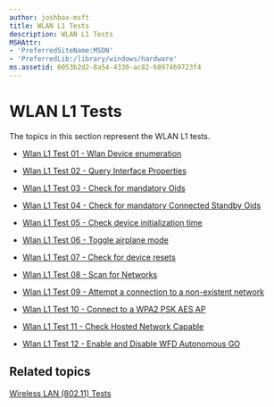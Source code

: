 ```yaml
---
author: joshbax-msft
title: WLAN L1 Tests
description: WLAN L1 Tests
MSHAttr:
- 'PreferredSiteName:MSDN'
- 'PreferredLib:/library/windows/hardware'
ms.assetid: 6053b2d2-8a54-4330-ac82-6897469723f4
---
```


# WLAN L1 Tests


The topics in this section represent the WLAN L1 tests.

-   [Wlan L1 Test 01 - Wlan Device enumeration](wlan-l1-test-01---wlan-device-enumeration-78796efa-d844-4ccb-ab95-5bc54f002410.md)

-   [Wlan L1 Test 02 - Query Interface Properties](wlan-l1-test-02---query-interface-properties-38099fc3-b893-4165-9727-5d4ce70d479e.md)

-   [Wlan L1 Test 03 - Check for mandatory Oids](wlan-l1-test-03---check-for-mandatory-oids-26568a8c-39cb-46ef-b8b8-e1bc835b05c1.md)

-   [Wlan L1 Test 04 - Check for mandatory Connected Standby Oids](wlan-l1-test-04---check-for-mandatory-connected-standby-oids-ccb7fd27-8b41-41e2-898f-538fc0af113d.md)

-   [Wlan L1 Test 05 - Check device initialization time](wlan-l1-test-05---check-device-initialization-time-88f20b18-b0a2-4a8a-8956-43e1697dba8f.md)

-   [Wlan L1 Test 06 - Toggle airplane mode](wlan-l1-test-06---toggle-airplane-mode-1559752d-39a8-4b28-a79f-13eff48dc06d.md)

-   [Wlan L1 Test 07 - Check for device resets](wlan-l1-test-07---check-for-device-resets-03c59216-61b7-11e2-b7ae-30056288709b.md)

-   [Wlan L1 Test 08 - Scan for Networks](wlan-l1-test-08---scan-for-networks-65eac5b5-219f-459a-a8be-b53b96d96a28.md)

-   [Wlan L1 Test 09 - Attempt a connection to a non-existent network](wlan-l1-test-09---attempt-a-connection-to-a-non-existent-network-2c57ac94-f46e-4e40-9e23-ae6b0a397542.md)

-   [Wlan L1 Test 10 - Connect to a WPA2 PSK AES AP](wlan-l1-test-10---connect-to-a-wpa2-psk-aes-ap-93197ac8-e6b8-4c2e-8252-b8afead392a8.md)

-   [Wlan L1 Test 11 - Check Hosted Network Capable](wlan-l1-test-11---check-hosted-network-capable-0dd672ba-55d9-4138-9b9a-129db683506f.md)

-   [Wlan L1 Test 12 - Enable and Disable WFD Autonomous GO](wlan-l1-test-12---enable-and-disable-wfd-autonomous-go-148be6e6-61b6-11e2-8e73-19046288709b.md)

## Related topics


[Wireless LAN (802.11) Tests](wireless-lan--80211--tests.md)

 

 








